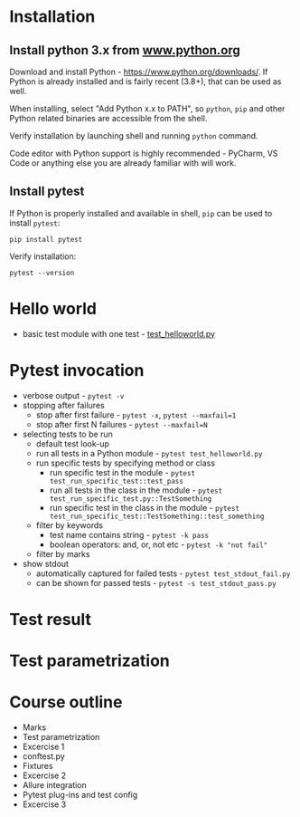 Installation
============

## Install python 3.x from www.python.org

Download and install Python - https://www.python.org/downloads/. If Python is already installed and is fairly recent (3.8+),
that can be used as well.

When installing, select "Add Python x.x to PATH", so `python`, `pip` and other Python related binaries are accessible from the shell. 

Verify installation by launching shell and running `python` command.

Code editor with Python support is highly recommended - PyCharm, VS Code or anything else you are already familiar with will work.

## Install pytest

If Python is properly installed and available in shell, `pip` can be used to install `pytest`:
```
pip install pytest
```

Verify installation:
```
pytest --version
```

Hello world
===========

- basic test module with one test - [test_helloworld.py](test_helloworld.py)

Pytest invocation
=================

- verbose output - `pytest -v`
- stopping after failures
  - stop after first failure - `pytest -x`, `pytest --maxfail=1`
  - stop after first N failures - `pytest --maxfail=N`
- selecting tests to be run
  - default test look-up
  - run all tests in a Python module - `pytest test_helloworld.py`
  - run specific tests by specifying method or class
    - run specific test in the module - `pytest test_run_specific_test::test_pass`
    - run all tests in the class in the module - `pytest test_run_specific_test.py::TestSomething`
    - run specific test in the class in the module - `pytest test_run_specific_test::TestSomething::test_something`
  - filter by keywords
    - test name contains string - `pytest -k pass`
    - boolean operators: and, or, not etc - `pytest -k "not fail"`
  - filter by marks
- show stdout
  - automatically captured for failed tests - `pytest test_stdout_fail.py`
  - can be shown for passed tests - `pytest -s test_stdout_pass.py`


Test result
===========


Test parametrization
====================


Course outline
==============

* Marks
* Test parametrization
* Excercise 1
* conftest.py
* Fixtures
* Excercise 2
* Allure integration
* Pytest plug-ins and test config
* Excercise 3

